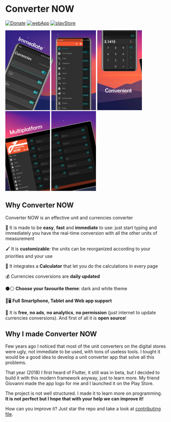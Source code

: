 # Converter NOW

[![Donate](https://img.shields.io/badge/Donate-PayPal-green.svg?style=flat-square)](https://www.paypal.me/DemApps)
[![webApp](https://img.shields.io/badge/Open-Web%20App-blue?style=flat-square)](https://ferraridamiano.github.io/ConverterNOW/#/)
[![playStore](https://img.shields.io/badge/Download-Play%20Store-red?style=flat-square)](https://play.google.com/store/apps/details?id=com.ferrarid.converterpro)

<img src="playstore/screenshots/1.jpg" width="140"> <img src="playstore/screenshots/2.jpg" width="140"> <img src="playstore/screenshots/3.jpg" width="140"> <img src="playstore/screenshots/4.jpg" width="140"> <img src="playstore/screenshots/5.jpg" width="140">

## Why Converter NOW

Converter NOW is an effective unit and currencies converter

🚀 It is made to be **easy**, **fast** and **immediate** to use: just start typing and immediately you have the real-time conversion  with all the other units of measurement

🖌️ It is **customizable**: the units can be reorganized according to your priorities and your use

🔢 It integrates a **Calculator** that let you do the calculations in every page

💰 Currencies conversions are **daily updated**

⚫⚪ **Choose your favourite theme**: dark and white theme

📱🖥️ **Full Smartphone, Tablet and Web app support**

💯 It is **free**, **no ads**, **no analytics**, **no permission** (just internet to update currencies conversions). And first of all it is **open source**!

## Why I made Converter NOW

Few years ago I noticed that most of the unit converters on the digital stores were ugly, not immediate to be used, with tons of useless tools. I tought it would be a  good idea to develop a unit converter app that solve all this problems.

That year (2018) I first heard of Flutter, it still was in beta, but I decided to build it with this modern framework anyway, just to learn more. My friend Giovanni made the app logo for me and I launched it on the Play Store.

The project is not well structured. I made it to learn more on programming. **It is not perfect but I hope that with your help we can improve it!**

How can you improve it? Just star the repo and take a look at [contributing file](https://github.com/ferraridamiano/ConverterNOW/blob/master/CONTRIBUTING.md).
